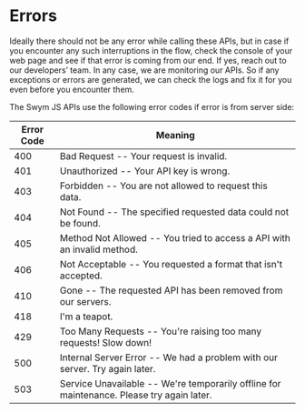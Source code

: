 # Errors

Ideally there should not be any error while calling these APIs, but in case if you encounter any such interruptions in the flow, check the console of your web page and see if that error is coming from our end. If yes, reach out to our developers’ team. In any case, we are monitoring our APIs. So if any exceptions or errors are generated, we can check the logs and fix it for you even before you encounter them.

The Swym JS APIs use the following error codes if error is from server side:


Error Code | Meaning
---------- | -------
400 | Bad Request -- Your request is invalid.
401 | Unauthorized -- Your API key is wrong.
403 | Forbidden -- You are not allowed to request this data.
404 | Not Found -- The specified requested data could not be found.
405 | Method Not Allowed -- You tried to access a API with an invalid method.
406 | Not Acceptable -- You requested a format that isn't accepted.
410 | Gone -- The requested API has been removed from our servers.
418 | I'm a teapot.
429 | Too Many Requests -- You're raising too many requests! Slow down!
500 | Internal Server Error -- We had a problem with our server. Try again later.
503 | Service Unavailable -- We're temporarily offline for maintenance. Please try again later.
